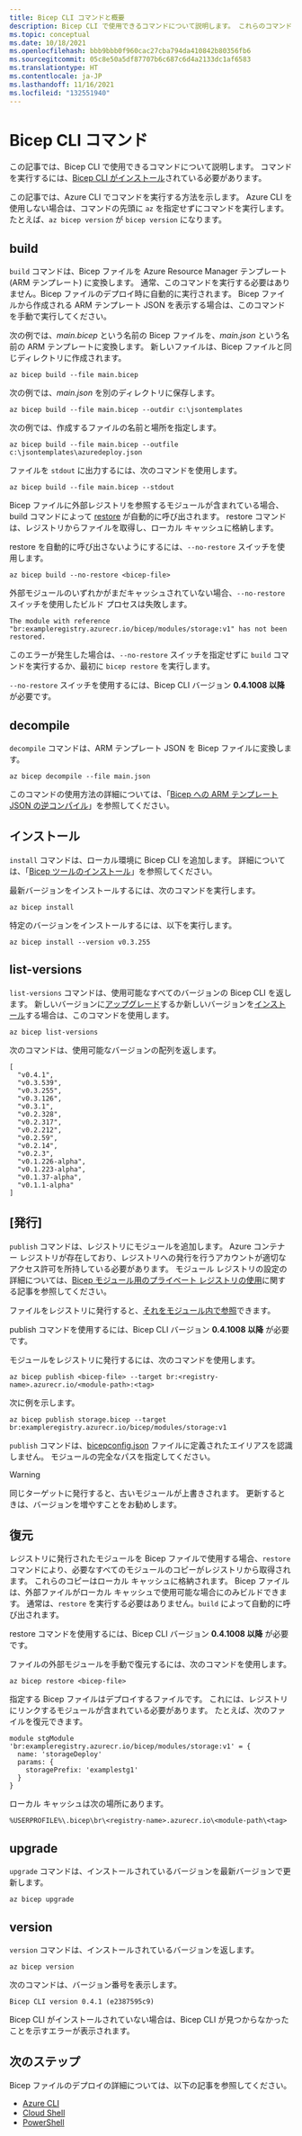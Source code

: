 ```yaml
---
title: Bicep CLI コマンドと概要
description: Bicep CLI で使用できるコマンドについて説明します。 これらのコマンドには、Bicep からの Azure Resource Manager テンプレートの作成が含まれます。
ms.topic: conceptual
ms.date: 10/18/2021
ms.openlocfilehash: bbb9bbb0f960cac27cba794da410842b80356fb6
ms.sourcegitcommit: 05c8e50a5df87707b6c687c6d4a2133dc1af6583
ms.translationtype: HT
ms.contentlocale: ja-JP
ms.lasthandoff: 11/16/2021
ms.locfileid: "132551940"
---
```

# <a name="bicep-cli-commands"></a>Bicep CLI コマンド

この記事では、Bicep CLI で使用できるコマンドについて説明します。 コマンドを実行するには、[Bicep CLI がインストール](./install.md)されている必要があります。

この記事では、Azure CLI でコマンドを実行する方法を示します。 Azure CLI を使用しない場合は、コマンドの先頭に `az` を指定せずにコマンドを実行します。 たとえば、`az bicep version` が ``bicep version`` になります。

## <a name="build"></a>build

`build` コマンドは、Bicep ファイルを Azure Resource Manager テンプレート (ARM テンプレート) に変換します。 通常、このコマンドを実行する必要はありません。Bicep ファイルのデプロイ時に自動的に実行されます。 Bicep ファイルから作成される ARM テンプレート JSON を表示する場合は、このコマンドを手動で実行してください。

次の例では、_main.bicep_ という名前の Bicep ファイルを、_main.json_ という名前の ARM テンプレートに変換します。 新しいファイルは、Bicep ファイルと同じディレクトリに作成されます。

```azurecli
az bicep build --file main.bicep
```

次の例では、_main.json_ を別のディレクトリに保存します。

```azurecli
az bicep build --file main.bicep --outdir c:\jsontemplates
```

次の例では、作成するファイルの名前と場所を指定します。

```azurecli
az bicep build --file main.bicep --outfile c:\jsontemplates\azuredeploy.json
```

ファイルを `stdout` に出力するには、次のコマンドを使用します。

```azurecli
az bicep build --file main.bicep --stdout
```

Bicep ファイルに外部レジストリを参照するモジュールが含まれている場合、build コマンドによって [restore](#restore) が自動的に呼び出されます。 restore コマンドは、レジストリからファイルを取得し、ローカル キャッシュに格納します。

restore を自動的に呼び出さないようにするには、`--no-restore` スイッチを使用します。

```azurecli
az bicep build --no-restore <bicep-file>
```

外部モジュールのいずれかがまだキャッシュされていない場合、`--no-restore` スイッチを使用したビルド プロセスは失敗します。

```error
The module with reference "br:exampleregistry.azurecr.io/bicep/modules/storage:v1" has not been restored.
```

このエラーが発生した場合は、`--no-restore` スイッチを指定せずに `build` コマンドを実行するか、最初に `bicep restore` を実行します。

`--no-restore` スイッチを使用するには、Bicep CLI バージョン **0.4.1008 以降** が必要です。

## <a name="decompile"></a>decompile

`decompile` コマンドは、ARM テンプレート JSON を Bicep ファイルに変換します。

```azurecli
az bicep decompile --file main.json
```

このコマンドの使用方法の詳細については、「[Bicep への ARM テンプレート JSON の逆コンパイル](decompile.md)」を参照してください。

## <a name="install"></a>インストール

`install` コマンドは、ローカル環境に Bicep CLI を追加します。 詳細については、「[Bicep ツールのインストール](install.md)」を参照してください。

最新バージョンをインストールするには、次のコマンドを実行します。

```azurecli
az bicep install
```

特定のバージョンをインストールするには、以下を実行します。

```azurecli
az bicep install --version v0.3.255
```

## <a name="list-versions"></a>list-versions

`list-versions` コマンドは、使用可能なすべてのバージョンの Bicep CLI を返します。 新しいバージョンに[アップグレード](#upgrade)するか新しいバージョンを[インストール](#install)する場合は、このコマンドを使用します。

```azurecli
az bicep list-versions
```

次のコマンドは、使用可能なバージョンの配列を返します。

```azurecli
[
  "v0.4.1",
  "v0.3.539",
  "v0.3.255",
  "v0.3.126",
  "v0.3.1",
  "v0.2.328",
  "v0.2.317",
  "v0.2.212",
  "v0.2.59",
  "v0.2.14",
  "v0.2.3",
  "v0.1.226-alpha",
  "v0.1.223-alpha",
  "v0.1.37-alpha",
  "v0.1.1-alpha"
]
```

## <a name="publish"></a>[発行]

`publish` コマンドは、レジストリにモジュールを追加します。 Azure コンテナー レジストリが存在しており、レジストリへの発行を行うアカウントが適切なアクセス許可を所持している必要があります。 モジュール レジストリの設定の詳細については、[Bicep モジュール用のプライベート レジストリの使用](private-module-registry.md)に関する記事を参照してください。

ファイルをレジストリに発行すると、[それをモジュール内で参照](modules.md#file-in-registry)できます。

publish コマンドを使用するには、Bicep CLI バージョン **0.4.1008 以降** が必要です。

モジュールをレジストリに発行するには、次のコマンドを使用します。

```azurecli
az bicep publish <bicep-file> --target br:<registry-name>.azurecr.io/<module-path>:<tag>
```

次に例を示します。

```azurecli
az bicep publish storage.bicep --target br:exampleregistry.azurecr.io/bicep/modules/storage:v1
```

`publish` コマンドは、[bicepconfig.json](bicep-config-modules.md) ファイルに定義されたエイリアスを認識しません。 モジュールの完全なパスを指定してください。

> [!WARNING]
> 同じターゲットに発行すると、古いモジュールが上書きされます。 更新するときは、バージョンを増やすことをお勧めします。

## <a name="restore"></a>復元

レジストリに発行されたモジュールを Bicep ファイルで使用する場合、`restore` コマンドにより、必要なすべてのモジュールのコピーがレジストリから取得されます。 これらのコピーはローカル キャッシュに格納されます。 Bicep ファイルは、外部ファイルがローカル キャッシュで使用可能な場合にのみビルドできます。 通常は、`restore` を実行する必要はありません。`build` によって自動的に呼び出されます。

restore コマンドを使用するには、Bicep CLI バージョン **0.4.1008 以降** が必要です。

ファイルの外部モジュールを手動で復元するには、次のコマンドを使用します。

```azurecli
az bicep restore <bicep-file>
```

指定する Bicep ファイルはデプロイするファイルです。 これには、レジストリにリンクするモジュールが含まれている必要があります。 たとえば、次のファイルを復元できます。

```bicep
module stgModule 'br:exampleregistry.azurecr.io/bicep/modules/storage:v1' = {
  name: 'storageDeploy'
  params: {
    storagePrefix: 'examplestg1'
  }
}
```

ローカル キャッシュは次の場所にあります。

```path
%USERPROFILE%\.bicep\br\<registry-name>.azurecr.io\<module-path\<tag>
```

## <a name="upgrade"></a>upgrade

`upgrade` コマンドは、インストールされているバージョンを最新バージョンで更新します。

```azurecli
az bicep upgrade
```

## <a name="version"></a>version

`version` コマンドは、インストールされているバージョンを返します。

```azurecli
az bicep version
```

次のコマンドは、バージョン番号を表示します。

```azurecli
Bicep CLI version 0.4.1 (e2387595c9)
```

Bicep CLI がインストールされていない場合は、Bicep CLI が見つからなかったことを示すエラーが表示されます。

## <a name="next-steps"></a>次のステップ

Bicep ファイルのデプロイの詳細については、以下の記事を参照してください。

* [Azure CLI](deploy-cli.md)
* [Cloud Shell](deploy-cloud-shell.md)
* [PowerShell](deploy-powershell.md)
